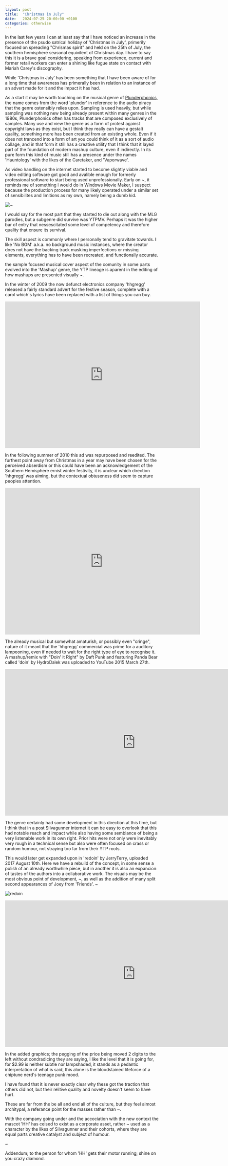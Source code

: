 ```yaml
---
layout: post
title:  "Christmas in July"
date:   2024-07-25 20:00:00 +0100
categories: otherwise
---
```

In the last few years I can at least say that I have noticed an increase in the presence of the psudo satrical holiday of 'Christmas in July', primerily focused on spreading "Chrismas spirit" and held on the 25th of July, the southern hemisphere seasonal equivilent of Christmas day. I have to say this it is a brave goal considering, speaking from experience, current and former retail workers can enter a shining like fugue state on contact with Mariah Carey's discography.

While 'Christmas in July' has been something that I have been aware of for a long time that awareness has primerally been in relation to an instance of an advert made for it and the impact it has had.

As a start it may be worth touching on the musical genre of [Plunderphonics]( https://en.wikipedia.org/wiki/Plunderphonics ), the name comes from the word 'plunder' in reference to the audio piracy that the genre ostensibly relies upon. Sampling is used heavily, but while sampling was nothing new being already present within many genres in the 1980s, Plunderphonics often has tracks that are composed exclusively of samples. Many use and view the genre as a form of protest against copyright laws as they exist, but I think they really can have a gestalt quality, something more has been created from an existing whole. Even if it does not trancend into a form of art you could think of it as a sort of audio collage, and in that form it still has a creative utility that I think that it layed part of the foundation of modern mashup culture, even if indirectly. In its pure form this kind of music still has a presence under the names 'Hauntology' with the likes of the Caretaker, and 'Vaporwave'.

As video handling on the internet started to become slightly viable and video editing software got good and avalible enough for formerly professional software to start being used unprofessionally. Early on ~, it reminds me of something I would do in Windows Movie Maker, I suspect because the production process for many likely operated under a similar set of sensibilites and limitions as my own, namely being a dumb kid. 

![~]()

I would say for the most part that they started to die out along with the MLG parodies, but a subgenre did survive was YTPMV. Perhaps it was the higher bar of entry that nessescitated some level of competency and therefore quality that ensure its survival.

The skill aspect is commonly where I personally tend to gravitate towards. I like 'No BGM' a.k.a. no background music instances, where the creator does not have the backing track masking imperfections or missing elements, everything has to have been recreated, and functionally accurate.

the sample focused musical cover aspect of the comunity in some parts evolved into the 'Mashup' genre, the YTP lineage is aparent in the editing of how mashups are presented visually ~.

In the winter of 2009 the now defunct electronics company 'hhgregg' released a fairly standard advert for the festive season, complete with a carol which's lyrics have been replaced with a list of things you can buy.

<div class="video-container">
    <iframe src="https://archive.org/embed/hhgregg-christmas-sale-2009" width="640" height="480" frameborder="0" webkitallowfullscreen="true" mozallowfullscreen="true" allowfullscreen></iframe>
</div>

In the following summer of 2010 this ad was repurposed and reedited. The furthest point away from Christmas in a year may have been chosen for the perceived abserdism or this could have been an acknowledgement of the Southern Hemisphere ernist winter festivity, it is unclear which direction 'hhgregg' was aiming, but the contextual obtuseness did seem to capture peoples attention.

<div class="video-container">
    <iframe src="http://www.youtube.com/embed/QJzt8L_i7_U" width="640" height="480" allowfullscreen="" frameborder="0">
    </iframe>
</div>

The already musical but somewhat amaturish, or possibly even "cringe", nature of it meant that the 'hhgregg' commercial was prime for a auditory lampooning, even if needed to wait for the right type of eye to recognise it. A mashup/remix with "Doin' it Right" by Daft Punk and featuring Panda Bear called 'doin' by HydroDalek was uploaded to YouTube 2015 March 27th.

<div class="video-container">
    <iframe src="http://www.youtube.com/embed/iYGTbrYi914" width="853" height="480" allowfullscreen="" frameborder="0">
    </iframe>
</div>

The genre certainly had some development in this direction at this time, but I think that in a post SiIvagunner internet it can be easy to overlook that this had notable reach and impact while also having some semblance of being a very listenable work in its own right. Prior hits were not only were inevitably very rough in a technical sense but also were often focused on crass or random humour, not straying too far from their YTP roots.

This would later get expanded upon in 'redoin' by JerryTerry, uploaded 2017 August 10th. Here we have a rebuild of the concept, in some sense a polish of an already worthwhile piece, but in another it is also an expancion of tastes of the authors into a collaborative work. The visuals may be the most obvious point of development, ~, as well as the addition of many split second appearances of Joey from 'Friends'. ~

![redoin]()
<div class="video-container">
    <iframe src="http://www.youtube.com/embed/rjRV0G6qWgw" width="853" height="480" allowfullscreen="" frameborder="0">
    </iframe>
</div>

In the added graphics; the pegging of the price being moved 2 digits to the left without condradicing they are saying, I like the level that it is going for, for $2.99 is neither subtle nor lampshaded, it stands as a pedantic interpretation of what is said, this alone is the bloodstained lifeforce of a chiptune nerd's teenage punk mood.

I have found that it is never exactly clear why these got the traction that others did not, but their relitive quality and novelty doesn't seem to have hurt.

These are far from the be all and end all of the culture, but they feel almost architypal, a referance point for the masses rather than ~.

With the company going under and the accociation with the new context the mascot 'HH' has ceised to exist as a corporate asset, rather ~ used as a character by the likes of SiIvagunner and their cohorts, where they are equal parts creative catalyst and subject of humour.

~

Addendum; to the person for whom 'HH' gets their motor running; shine on you crazy diamond.